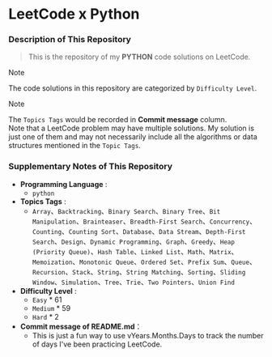 # LeetCode x Python

### Description of This Repository
> This is the repository of my **PYTHON** code solutions on LeetCode.

> [!NOTE] 
> The code solutions in this repository are categorized by `Difficulty Level`.

> [!NOTE]
> The `Topics Tags` would be recorded in **Commit message** column.<br>
> Note that a LeetCode problem may have multiple solutions. My solution is just one of them and may not necessarily include all the algorithms or data structures mentioned in the `Topic Tags`.

### Supplementary Notes of This Repository
- **Programming Language** :
  - `python`
- **Topics Tags** :
  - `Array`、`Backtracking`、`Binary Search`、`Binary Tree`、`Bit Manipulation`、`Brainteaser`、`Breadth-First Search`、`Concurrency`、`Counting`、`Counting Sort`、`Database`、`Data Stream`、`Depth-First Search`、`Design`、`Dynamic Programming`、`Graph`、`Greedy`、`Heap (Priority Queue)`、`Hash Table`、`Linked List`、`Math`、`Matrix`、`Memoization`、`Monotonic Queue`、`Ordered Set`、`Prefix Sum`、`Queue`、`Recursion`、`Stack`、`String`、`String Matching`、`Sorting`、`Sliding Window`、`Simulation`、`Tree`、`Trie`、`Two Pointers`、`Union Find`
- **Difficulty Level** :
  - `Easy` * 61
  - `Medium` * 59
  - `Hard` * 2
- **Commit message of README.md**：
  - This is just a fun way to use vYears.Months.Days to track the number of days I've been practicing LeetCode.
